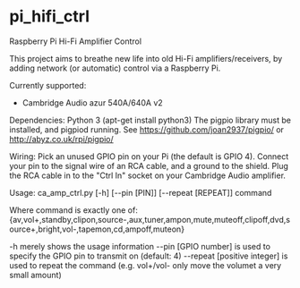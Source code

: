 # pi_hifi_ctrl
Raspberry Pi Hi-Fi Amplifier Control

This project aims to breathe new life into old Hi-Fi amplifiers/receivers, by adding network (or automatic) control via a Raspberry Pi.

Currently supported:

* Cambridge Audio azur 540A/640A v2

Dependencies:
Python 3 (apt-get install python3)
The pigpio library must be installed, and pigpiod running. 
See https://github.com/joan2937/pigpio/ or http://abyz.co.uk/rpi/pigpio/

Wiring:
Pick an unused GPIO pin on your Pi (the default is GPIO 4). 
Connect your pin to the signal wire of an RCA cable, and a ground to the shield.
Plug the RCA cable in to the "Ctrl In" socket on your Cambridge Audio amplifier.

Usage:
    ca_amp_ctrl.py [-h] [--pin [PIN]] [--repeat [REPEAT]] command

Where command is exactly one of:
{av,vol+,standby,clipon,source-,aux,tuner,ampon,mute,muteoff,clipoff,dvd,source+,bright,vol-,tapemon,cd,ampoff,muteon}

-h merely shows the usage information
--pin [GPIO number] is used to specify the GPIO pin to transmit on (default: 4)
--repeat [positive integer] is used to repeat the command (e.g. vol+/vol- only move the volumet a very small amount)
